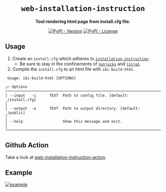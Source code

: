 <div align="center">

# `web-installation-instruction`

**Tool rendering html page from install.cfg file.**

[![PyPI - Version](https://img.shields.io/pypi/v/web-installation-instruction)](https://pypi.org/project/web-installation-instruction/)
[![PyPI - License](https://img.shields.io/pypi/l/web-installation-instruction)](https://github.com/instructions-d-installation/web-installation-instruction/blob/main/LICENSE)

</div>

## Usage

1. Create an `install.cfg` which adheres to [`installation-instruction`](https://github.com/instructions-d-installation/installation-instruction).
    * Be sure to stay in the confinements of [`nunjucks`](https://mozilla.github.io/nunjucks/templating.html) and [`jinja2`](https://jinja.palletsprojects.com/en/3.1.x/templates/).
2. Compile the `install.cfg` to an html file with `ibi-build-html`.

```
 Usage: ibi-build-html [OPTIONS]

╭─ Options ────────────────────────────────────────────────────────────────────────────────────────────────────────────────────────────────────────────────────────────────────────────────────────────────────────────────────╮
│ --input   -i      TEXT  Path to config file. [default: ./install.cfg]                                                                                                                                                        │
│ --output  -o      TEXT  Path to output directory. [default: ./public]                                                                                                                                                        │
│ --help                  Show this message and exit.                                                                                                                                                                          │
╰──────────────────────────────────────────────────────────────────────────────────────────────────────────────────────────────────────────────────────────────────────────────────────────────────────────────────────────────╯
```

## Github Action

Take a look at [web-installation-instruction-action](https://github.com/instructions-d-installation/web-installation-instruction-action).

## Example

[![example](./pictures/example.png)](https://instructions-d-installation.github.io/web-installation-instruction)